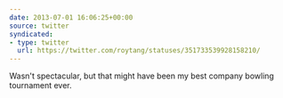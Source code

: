 ```yaml
---
date: 2013-07-01 16:06:25+00:00
source: twitter
syndicated:
- type: twitter
  url: https://twitter.com/roytang/statuses/351733539928158210/
---
```


Wasn't spectacular, but that might have been my best company bowling tournament ever.
